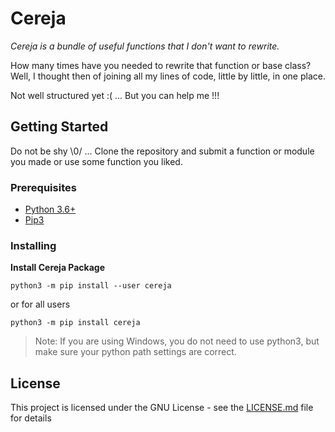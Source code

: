 # Cereja

*Cereja is a bundle of useful functions that I don't want to rewrite.*

How many times have you needed to rewrite that function or base class? Well, I thought then of joining all my lines of code, little by little, in one place.

Not well structured yet :( ... But you can help me !!!

## Getting Started

Do not be shy \0/ ... Clone the repository and submit a function or module you made or use some function you liked.

### Prerequisites

* [Python 3.6+](https://www.python.org/downloads/ "Download python")
* [Pip3](https://pip.pypa.io "Download Pip")

### Installing

**Install Cereja Package**
```
python3 -m pip install --user cereja
```
or for all users
```
python3 -m pip install cereja
```

> Note: If you are using Windows, you do not need to use python3, but make sure your python path settings are correct. 

## License

This project is licensed under the GNU License - see the [LICENSE.md](LICENSE.md) file for details
